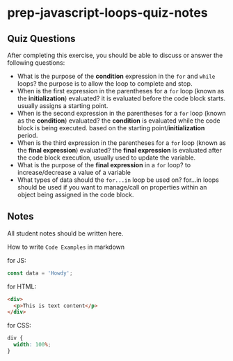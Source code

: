 # prep-javascript-loops-quiz-notes

## Quiz Questions

After completing this exercise, you should be able to discuss or answer the following questions:

- What is the purpose of the **condition** expression in the `for` and `while` loops?
  the purpose is to allow the loop to complete and stop.
- When is the first expression in the parentheses for a `for` loop (known as the **initialization**) evaluated?
  it is evaluated before the code block starts. usually assigns a starting point.
- When is the second expression in the parentheses for a `for` loop (known as the **condition**) evaluated?
  the **condition** is evaluated while the code block is being executed. based on the starting point/**initialization** period.
- When is the third expression in the parentheses for a `for` loop (known as the **final expression**) evaluated?
  the **final expression** is evaluated after the code block execution, usually used to update the variable.
- What is the purpose of the **final expression** in a `for` loop?
  to increase/decrease a value of a variable
- What types of data should the `for...in` loop be used on?
  for...in loops should be used if you want to manage/call on properties within an object being assigned in the code block.

## Notes

All student notes should be written here.

How to write `Code Examples` in markdown

for JS:

```javascript
const data = 'Howdy';
```

for HTML:

```html
<div>
  <p>This is text content</p>
</div>
```

for CSS:

```css
div {
  width: 100%;
}
```
